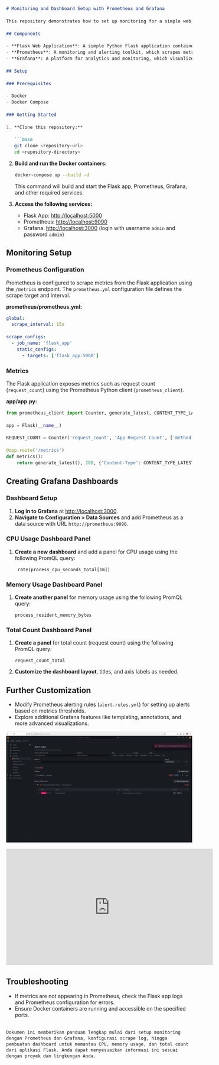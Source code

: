 ```markdown
# Monitoring and Dashboard Setup with Prometheus and Grafana

This repository demonstrates how to set up monitoring for a simple web application using Prometheus and Grafana. Prometheus is used to scrape metrics from the application, and Grafana is used to visualize these metrics on a dashboard.

## Components

- **Flask Web Application**: A simple Python Flask application containerized with Docker.
- **Prometheus**: A monitoring and alerting toolkit, which scrapes metrics from our Flask app.
- **Grafana**: A platform for analytics and monitoring, which visualizes Prometheus metrics on dashboards.

## Setup

### Prerequisites

- Docker
- Docker Compose

### Getting Started

1. **Clone this repository:**

   ```bash
   git clone <repository-url>
   cd <repository-directory>
   ```

2. **Build and run the Docker containers:**

   ```bash
   docker-compose up --build -d
   ```

   This command will build and start the Flask app, Prometheus, Grafana, and other required services.

3. **Access the following services:**

   - Flask App: [http://localhost:5000](http://localhost:5000)
   - Prometheus: [http://localhost:9090](http://localhost:9090)
   - Grafana: [http://localhost:3000](http://localhost:3000) (login with username `admin` and password `admin`)

## Monitoring Setup

### Prometheus Configuration

Prometheus is configured to scrape metrics from the Flask application using the `/metrics` endpoint. The `prometheus.yml` configuration file defines the scrape target and interval.

**prometheus/prometheus.yml:**
```yaml
global:
  scrape_interval: 15s

scrape_configs:
  - job_name: 'flask_app'
    static_configs:
      - targets: ['flask_app:5000']
```

### Metrics

The Flask application exposes metrics such as request count (`request_count`) using the Prometheus Python client (`prometheus_client`).

**app/app.py:**
```python
from prometheus_client import Counter, generate_latest, CONTENT_TYPE_LATEST

app = Flask(__name__)

REQUEST_COUNT = Counter('request_count', 'App Request Count', ['method', 'endpoint'])

@app.route('/metrics')
def metrics():
    return generate_latest(), 200, {'Content-Type': CONTENT_TYPE_LATEST}
```

## Creating Grafana Dashboards

### Dashboard Setup

1. **Log in to Grafana** at [http://localhost:3000](http://localhost:3000).
2. **Navigate to** **Configuration > Data Sources** and add Prometheus as a data source with URL `http://prometheus:9090`.

### CPU Usage Dashboard Panel

1. **Create a new dashboard** and add a panel for CPU usage using the following PromQL query:

   ```promql
    rate(process_cpu_seconds_total[1m])
   ```

### Memory Usage Dashboard Panel

1. **Create another panel** for memory usage using the following PromQL query:

   ```promql
   process_resident_memory_bytes
   ```

### Total Count Dashboard Panel

1. **Create a panel** for total count (request count) using the following PromQL query:

   ```promql
   request_count_total
   ```

2. **Customize the dashboard layout**, titles, and axis labels as needed.

## Further Customization

- Modify Prometheus alerting rules (`alert.rules.yml`) for setting up alerts based on metrics thresholds.
- Explore additional Grafana features like templating, annotations, and more advanced visualizations.

![alert monitoring](alert.png)

<iframe width="560" height="315" src="https://youtu.be/1PwUA86v0kI?si=F8Lp7LpsVsgtbr3z" frameborder="0" allowfullscreen></iframe>


## Troubleshooting

- If metrics are not appearing in Prometheus, check the Flask app logs and Prometheus configuration for errors.
- Ensure Docker containers are running and accessible on the specified ports.
```

Dokumen ini memberikan panduan lengkap mulai dari setup monitoring dengan Prometheus dan Grafana, konfigurasi scrape log, hingga pembuatan dashboard untuk memantau CPU, memory usage, dan total count dari aplikasi Flask. Anda dapat menyesuaikan informasi ini sesuai dengan proyek dan lingkungan Anda.